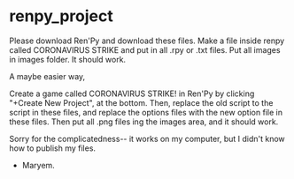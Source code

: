 # renpy_project

Please download Ren'Py and download these files. Make a file inside renpy called CORONAVIRUS STRIKE and put in all .rpy or .txt files. Put all images in images folder.
It should work.

A maybe easier way,

Create a game called CORONAVIRUS STRIKE! in Ren'Py by clicking "+Create New Project", at the bottom. Then, replace the old script to the script in these files, and replace the options files
with the new option file in these files. Then put all .png files ing the images area, and it should work.

Sorry for the complicatedness-- it works on my computer, but I didn't know how to publish my files.
- Maryem.
